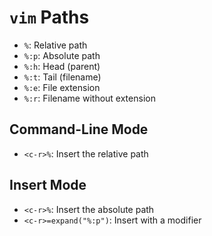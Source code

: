 # `vim` Paths

- `%`: Relative path
- `%:p`: Absolute path
- `%:h`: Head (parent)
- `%:t`: Tail (filename)
- `%:e`: File extension
- `%:r`: Filename without extension

## Command-Line Mode

- `<c-r>%`: Insert the relative path

## Insert Mode

- `<c-r>%`: Insert the absolute path
- `<c-r>=expand("%:p")`: Insert with a modifier
